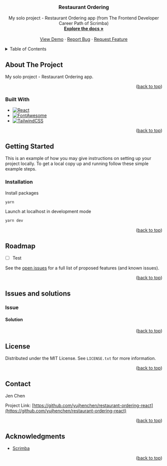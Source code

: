 <a name="readme-top"></a>

<!-- PROJECT LOGO -->
<br />
<div align="center">
  <!-- <a href="https://github.com/yujhenchen/restaurant-ordering-react">
    <img src="images/logo.png" alt="Logo" width="80" height="80">
  </a> -->

<h3 align="center">Restaurant Ordering</h3>

  <p align="center">
    My solo project - Restaurant Ordering app (from The Frontend Developer Career Path of Scrimba)
    <br />
    <a href="https://github.com/yujhenchen/restaurant-ordering-react"><strong>Explore the docs »</strong></a>
    <br />
    <br />
    <a href="https://jen-endorsements-pwa-firebase.netlify.app/" target=”_blank”>View Demo</a>
    ·
    <a href="https://github.com/yujhenchen/restaurant-ordering-react/issues">Report Bug</a>
    ·
    <a href="https://github.com/yujhenchen/restaurant-ordering-react/issues">Request Feature</a>
  </p>
</div>

<!-- TABLE OF CONTENTS -->
<details>
  <summary>Table of Contents</summary>
  <ol>
    <li>
      <a href="#about-the-project">About The Project</a>
      <ul>
        <li><a href="#built-with">Built With</a></li>
      </ul>
    </li>
    <li>
      <a href="#getting-started">Getting Started</a>
      <ul>
        <!-- <li><a href="#prerequisites">Prerequisites</a></li> -->
        <li><a href="#installation">Installation</a></li>
      </ul>
    </li>
    <!-- <li><a href="#usage">Usage</a></li> -->
    <li><a href="#roadmap">Roadmap</a></li>
    <!-- <li><a href="#contributing">Contributing</a></li> -->
    <li><a href="#issues-and-solutions">Issues and solutions</a></li>
    <li><a href="#license">License</a></li>
    <li><a href="#contact">Contact</a></li>
    <li><a href="#acknowledgments">Acknowledgments</a></li>
  </ol>
</details>

<!-- ABOUT THE PROJECT -->

## About The Project

<!-- [![Product Name Screen Shot][product-screenshot]](https://example.com) -->

My solo project - Restaurant Ordering app.

<p align="right">(<a href="#readme-top">back to top</a>)</p>

### Built With

- [![React][React.js]][React-url]
- [![FontAwesome][FontAwesome]][FontAwesome-url]
- [![TailwindCSS][TailwindCSS]][TailwindCSS-url]

<p align="right">(<a href="#readme-top">back to top</a>)</p>

<!-- GETTING STARTED -->

## Getting Started

This is an example of how you may give instructions on setting up your project locally.
To get a local copy up and running follow these simple example steps.

<!-- ### Prerequisites

This is an example of how to list things you need to use the software and how to install them.
* npm
  ```sh
  npm install npm@latest -g
  ``` -->

### Installation

Install packages

```sh
yarn
```

Launch at localhost in development mode

```sh
yarn dev
```

<p align="right">(<a href="#readme-top">back to top</a>)</p>

<!-- USAGE EXAMPLES -->
<!-- ## Usage

Use this space to show useful examples of how a project can be used. Additional screenshots, code examples and demos work well in this space. You may also link to more resources.

_For more examples, please refer to the [Documentation](https://example.com)_

<p align="right">(<a href="#readme-top">back to top</a>)</p> -->

<!-- ROADMAP -->

## Roadmap

- [ ] Test

See the [open issues](https://github.com/yujhenchen/restaurant-ordering-react/issues) for a full list of proposed features (and known issues).

<p align="right">(<a href="#readme-top">back to top</a>)</p>

<!-- ISSUES AND SOLUTIONS -->

## Issues and solutions

### Issue

#### Solution

<p align="right">(<a href="#readme-top">back to top</a>)</p>

<!-- CONTRIBUTING -->
<!-- ## Contributing

Contributions are what make the open source community such an amazing place to learn, inspire, and create. Any contributions you make are **greatly appreciated**.

If you have a suggestion that would make this better, please fork the repo and create a pull request. You can also simply open an issue with the tag "enhancement".
Don't forget to give the project a star! Thanks again!

1. Fork the Project
2. Create your Feature Branch (`git checkout -b feature/AmazingFeature`)
3. Commit your Changes (`git commit -m 'Add some AmazingFeature'`)
4. Push to the Branch (`git push origin feature/AmazingFeature`)
5. Open a Pull Request

<p align="right">(<a href="#readme-top">back to top</a>)</p> -->

<!-- LICENSE -->

## License

Distributed under the MIT License. See `LICENSE.txt` for more information.

<p align="right">(<a href="#readme-top">back to top</a>)</p>

<!-- CONTACT -->

## Contact

<!-- Jen Chen - [@twitter_handle](https://twitter.com/twitter_handle) - email@email_client.com -->

Jen Chen

Project Link: [https://github.com/yujhenchen/restaurant-ordering-react](https://github.com/yujhenchen/restaurant-ordering-react)

<p align="right">(<a href="#readme-top">back to top</a>)</p>

<!-- ACKNOWLEDGMENTS -->

## Acknowledgments

- [Scrimba](https://scrimba.com/)


<p align="right">(<a href="#readme-top">back to top</a>)</p>

<!-- MARKDOWN LINKS & IMAGES -->
<!-- https://www.markdownguide.org/basic-syntax/#reference-style-links -->

[contributors-shield]: https://img.shields.io/github/contributors/yujhenchen/restaurant-ordering-react.svg?style=for-the-badge
[contributors-url]: https://github.com/yujhenchen/restaurant-ordering-react/graphs/contributors
[forks-shield]: https://img.shields.io/github/forks/yujhenchen/restaurant-ordering-react.svg?style=for-the-badge
[forks-url]: https://github.com/yujhenchen/restaurant-ordering-react/network/members
[stars-shield]: https://img.shields.io/github/stars/yujhenchen/restaurant-ordering-react.svg?style=for-the-badge
[stars-url]: https://github.com/yujhenchen/restaurant-ordering-react/stargazers
[issues-shield]: https://img.shields.io/github/issues/yujhenchen/restaurant-ordering-react.svg?style=for-the-badge
[issues-url]: https://github.com/yujhenchen/restaurant-ordering-react/issues
[license-shield]: https://img.shields.io/github/license/yujhenchen/restaurant-ordering-react.svg?style=for-the-badge
[license-url]: https://github.com/yujhenchen/restaurant-ordering-react/blob/master/LICENSE.txt
[linkedin-shield]: https://img.shields.io/badge/-LinkedIn-black.svg?style=for-the-badge&logo=linkedin&colorB=555
[linkedin-url]: https://linkedin.com/in/linkedin_username
[product-screenshot]: images/screenshot.png
[React.js]: https://img.shields.io/badge/React-20232A?style=for-the-badge&logo=react&logoColor=61DAFB
[React-url]: https://reactjs.org/
[FontAwesome]: https://a11ybadges.com/badge?logo=fontawesome
[FontAwesome-url]: https://fontawesome.com/
[TailwindCSS]: https://img.shields.io/badge/tailwindcss-%2338B2AC.svg?style=for-the-badge&logo=tailwind-css&logoColor=white
[TailwindCSS-url]: https://tailwindcss.com/
